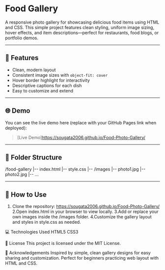 # Food Gallery

A responsive photo gallery for showcasing delicious food items using HTML and CSS. This simple project features clean styling, uniform image sizing, hover effects, and item descriptions—perfect for restaurants, food blogs, or portfolio demos.

---

## 📸 Features

- Clean, modern layout
- Consistent image sizes with `object-fit: cover`
- Hover border highlight for interactivity
- Descriptive captions for each dish
- Easy to customize and extend

---

## 🌐 Demo

You can see the live demo here (replace with your GitHub Pages link when deployed):

> [Live Demo]https://sougata2006.github.io/Food-Photo-Gallery/

---

## 📂 Folder Structure
/food-gallery
|-- index.html
|-- style.css
|-- /images
|-- photo1.jpg
|-- photo2.jpg
|-- ...


---

## 🚀 How to Use

1. Clone the repository:
https://sougata2006.github.io/Food-Photo-Gallery/
2.Open index.html in your browser to view locally.
3.Add or replace your own images inside the /images folder.
4.Customize the gallery layout and styles in style.css as needed.

💻 Technologies Used
HTML5
CSS3

📜 License
This project is licensed under the MIT License.

🙏 Acknowledgements
Inspired by simple, clean gallery designs for easy sharing and customization. Perfect for beginners practicing web layout with HTML and CSS.


